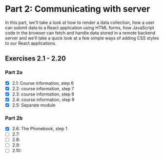 # Part 2: Communicating with server

In this part, we'll take a look at how to render a data collection, how a user can submit data to a React application using HTML forms, how JavaScript code in the browser can fetch and handle data stored in a remote backend server and we'll take a quick look at a few simple ways of adding CSS styles to our React applications.

## Exercises 2.1 - 2.20

### Part 2a
- [X] 2.1: Course information, step 6
- [X] 2.2: course information, step 7
- [X] 2.3: course information, step 8
- [X] 2.4: course information, step 9
- [X] 2.5: Separate module

### Part 2b
- [X] 2.6: The Phonebook, step 1
- [ ] 2.7: 
- [ ] 2.8: 
- [ ] 2.9: 
- [ ] 2.10: 